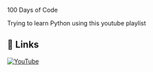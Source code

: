 100 Days of Code

Trying to learn Python using this youtube playlist



## 🔗 Links
[![YouTube](https://img.shields.io/badge/YouTube-FF0000?style=for-the-badge&logo=youtube&logoColor=white)](https://www.youtube.com/playlist?list=PLu0W_9lII9agwh1XjRt242xIpHhPT2llg)



